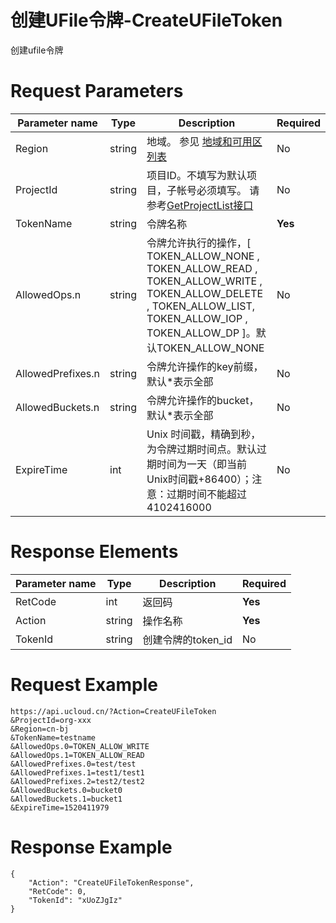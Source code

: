 # 创建UFile令牌-CreateUFileToken

创建ufile令牌

# Request Parameters
|Parameter name|Type|Description|Required|
|---|---|---|---|
|Region|string|地域。 参见 [地域和可用区列表](api/summary/regionlist)|No|
|ProjectId|string|项目ID。不填写为默认项目，子帐号必须填写。 请参考[GetProjectList接口](api/summary/get_project_list)|No|
|TokenName|string|令牌名称|**Yes**|
|AllowedOps.n|string|令牌允许执行的操作，[ TOKEN_ALLOW_NONE , TOKEN_ALLOW_READ , TOKEN_ALLOW_WRITE , TOKEN_ALLOW_DELETE , TOKEN_ALLOW_LIST, TOKEN_ALLOW_IOP , TOKEN_ALLOW_DP  ]。默认TOKEN_ALLOW_NONE|No|
|AllowedPrefixes.n|string|令牌允许操作的key前缀，默认*表示全部|No|
|AllowedBuckets.n|string|令牌允许操作的bucket，默认*表示全部|No|
|ExpireTime|int|Unix 时间戳，精确到秒，为令牌过期时间点。默认过期时间为一天（即当前Unix时间戳+86400）；注意：过期时间不能超过 4102416000|No|

# Response Elements
|Parameter name|Type|Description|Required|
|---|---|---|---|
|RetCode|int|返回码|**Yes**|
|Action|string|操作名称|**Yes**|
|TokenId|string|创建令牌的token_id|No|

# Request Example
```
https://api.ucloud.cn/?Action=CreateUFileToken
&ProjectId=org-xxx
&Region=cn-bj
&TokenName=testname
&AllowedOps.0=TOKEN_ALLOW_WRITE
&AllowedOps.1=TOKEN_ALLOW_READ 
&AllowedPrefixes.0=test/test
&AllowedPrefixes.1=test1/test1
&AllowedPrefixes.2=test2/test2
&AllowedBuckets.0=bucket0
&AllowedBuckets.1=bucket1
&ExpireTime=1520411979
```

# Response Example
```
{
    "Action": "CreateUFileTokenResponse", 
    "RetCode": 0, 
    "TokenId": "xUoZJgIz"
}
```

